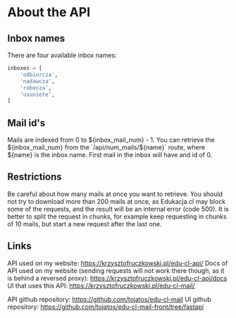 # About the API
## Inbox names
There are four available inbox names:

```python
inboxes = [
    'odbiorcza',
    'nadawcza',
    'robocza',
    'usuniete',
]
```
## Mail id's
Mails are indexed from 0 to ${inbox_mail_num} - 1.
You can retrieve the ${inbox_mail_num} from the `/api/num_mails/${name}` route, where ${name} is the inbox name.
First mail in the inbox will have and id of 0.
## Restrictions
Be careful about how many mails at once you want to retrieve.
You should not try to download more than 200 mails at once, as Edukacja.cl may block some of the requests, and the result will be an internal error (code 500).
It is better to split the request in chunks, for example keep requesting in chunks of 10 mails, but start a new request after the last one.
## Links
API used on my website: https://krzysztofruczkowski.pl/edu-cl-api/
Docs of API used on my website (sending requests will not work there though, as it is behind a reversed proxy): https://krzysztofruczkowski.pl/edu-cl-api/docs
UI that uses this API: https://krzysztofruczkowski.pl/edu-cl-mail/

API github repository: https://github.com/tojatos/edu-cl-mail
UI github repository: https://github.com/tojatos/edu-cl-mail-front/tree/fastapi
